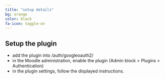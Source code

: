 ```yaml
---
title: "setup details"
bg: orange
color: black
fa-icon: toggle-on
---
```


## Setup the plugin

- add the plugin into /auth/googleoauth2/
- in the Moodle administration, enable the plugin (Admin block > Plugins > Authentication)
- in the plugin settings, follow the displayed instructions.


